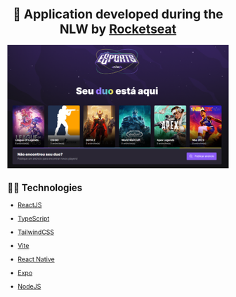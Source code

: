 <h1 align="center"> 
  🚀 Application developed during the NLW by <a href='https://www.rocketseat.com.br/' target='_blank'>Rocketseat</a>
</h1>

<p align="center">
    <img alt="Project" title="Project Game Page" src="./assets/nlwSports.png" 
</p>

## 💊💊 Technologies

- [ReactJS](https://https://reactjs.org/)
- [TypeScript](https://www.typescriptlang.org/)
- [TailwindCSS](https://tailwindcss.com/)
- [Vite](https://vitejs.dev/)

- [React Native](https://reactnative.dev/)
- [Expo](https://expo.dev/)

- [NodeJS](https://nodejs.org/)
